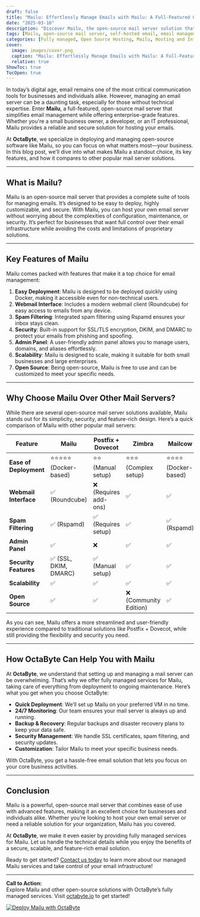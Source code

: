 ```yaml
---
draft: false
title: "Mailu: Effortlessly Manage Emails with Mailu: A Full-Featured Open-Source Mail Server"
date: "2025-03-10"
description: "Discover Mailu, the open-source mail server solution that simplifies email management. Learn how Mailu stands out with its robust features, ease of deployment, and seamless integration. Perfect for businesses and individuals looking for a self-hosted email solution."
tags: [Mailu, open-source mail server, self-hosted email, email management, Mailu vs other mail servers, Mailu features, Mailu deployment, open-source email solutions, OctaByte managed services]
categories: [Fully managed, Open Source Hosting, Mailu, Hosting and Infrastructure, Email]
cover:
  image: images/cover.png
  caption: "Mailu: Effortlessly Manage Emails with Mailu: A Full-Featured Open-Source Mail Server"
  relative: true
ShowToc: true
TocOpen: true
---
```



In today’s digital age, email remains one of the most critical communication tools for businesses and individuals alike. However, managing an email server can be a daunting task, especially for those without technical expertise. Enter **Mailu**, a full-featured, open-source mail server that simplifies email management while offering enterprise-grade features. Whether you're a small business owner, a developer, or an IT professional, Mailu provides a reliable and secure solution for hosting your emails.

At **OctaByte**, we specialize in deploying and managing open-source software like Mailu, so you can focus on what matters most—your business. In this blog post, we’ll dive into what makes Mailu a standout choice, its key features, and how it compares to other popular mail server solutions.

---

## What is Mailu?

Mailu is an open-source mail server that provides a complete suite of tools for managing emails. It’s designed to be easy to deploy, highly customizable, and secure. With Mailu, you can host your own email server without worrying about the complexities of configuration, maintenance, or security. It’s perfect for businesses that want full control over their email infrastructure while avoiding the costs and limitations of proprietary solutions.

---

## Key Features of Mailu

Mailu comes packed with features that make it a top choice for email management:

1. **Easy Deployment**: Mailu is designed to be deployed quickly using Docker, making it accessible even for non-technical users.
2. **Webmail Interface**: Includes a modern webmail client (Roundcube) for easy access to emails from any device.
3. **Spam Filtering**: Integrated spam filtering using Rspamd ensures your inbox stays clean.
4. **Security**: Built-in support for SSL/TLS encryption, DKIM, and DMARC to protect your emails from phishing and spoofing.
5. **Admin Panel**: A user-friendly admin panel allows you to manage users, domains, and aliases effortlessly.
6. **Scalability**: Mailu is designed to scale, making it suitable for both small businesses and large enterprises.
7. **Open Source**: Being open-source, Mailu is free to use and can be customized to meet your specific needs.

---

## Why Choose Mailu Over Other Mail Servers?

While there are several open-source mail server solutions available, Mailu stands out for its simplicity, security, and feature-rich design. Here’s a quick comparison of Mailu with other popular mail servers:

| Feature                | Mailu               | Postfix + Dovecot   | Zimbra              | Mailcow             |
|------------------------|---------------------|---------------------|---------------------|---------------------|
| **Ease of Deployment** | ⭐⭐⭐⭐⭐ (Docker-based) | ⭐⭐ (Manual setup)   | ⭐⭐⭐ (Complex setup) | ⭐⭐⭐⭐ (Docker-based) |
| **Webmail Interface**  | ✅ (Roundcube)       | ❌ (Requires add-ons)| ✅                   | ✅                   |
| **Spam Filtering**     | ✅ (Rspamd)          | ✅ (Requires setup)  | ✅                   | ✅ (Rspamd)          |
| **Admin Panel**        | ✅                   | ❌                   | ✅                   | ✅                   |
| **Security Features**  | ✅ (SSL, DKIM, DMARC)| ✅ (Manual setup)    | ✅                   | ✅                   |
| **Scalability**        | ✅                   | ✅                   | ✅                   | ✅                   |
| **Open Source**        | ✅                   | ✅                   | ❌ (Community Edition)| ✅                   |

As you can see, Mailu offers a more streamlined and user-friendly experience compared to traditional solutions like Postfix + Dovecot, while still providing the flexibility and security you need.

---

## How OctaByte Can Help You with Mailu

At **OctaByte**, we understand that setting up and managing a mail server can be overwhelming. That’s why we offer fully managed services for Mailu, taking care of everything from deployment to ongoing maintenance. Here’s what you get when you choose OctaByte:

- **Quick Deployment**: We’ll set up Mailu on your preferred VM in no time.
- **24/7 Monitoring**: Our team ensures your mail server is always up and running.
- **Backup & Recovery**: Regular backups and disaster recovery plans to keep your data safe.
- **Security Management**: We handle SSL certificates, spam filtering, and security updates.
- **Customization**: Tailor Mailu to meet your specific business needs.

With OctaByte, you get a hassle-free email solution that lets you focus on your core business activities.

---

## Conclusion

Mailu is a powerful, open-source mail server that combines ease of use with advanced features, making it an excellent choice for businesses and individuals alike. Whether you’re looking to host your own email server or need a reliable solution for your organization, Mailu has you covered.

At **OctaByte**, we make it even easier by providing fully managed services for Mailu. Let us handle the technical details while you enjoy the benefits of a secure, scalable, and feature-rich email solution.

Ready to get started? [Contact us today](https://octabyte.io) to learn more about our managed Mailu services and take control of your email infrastructure!

---

**Call to Action:**  
Explore Mailu and other open-source solutions with OctaByte’s fully managed services. Visit [octabyte.io](https://octabyte.io) to get started!

[![Deploy Mailu with OctaByte](/images/deploy-on-octabyte.png)](https://octabyte.io/fully-managed-open-source-services/hosting-and-infrastructure/email/mailu)